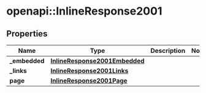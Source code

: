 # openapi::InlineResponse2001

## Properties
Name | Type | Description | Notes
------------ | ------------- | ------------- | -------------
**_embedded** | [**InlineResponse2001Embedded**](inline_response_200_1__embedded.md) |  | 
**_links** | [**InlineResponse2001Links**](inline_response_200_1__links.md) |  | 
**page** | [**InlineResponse2001Page**](inline_response_200_1_page.md) |  | 


